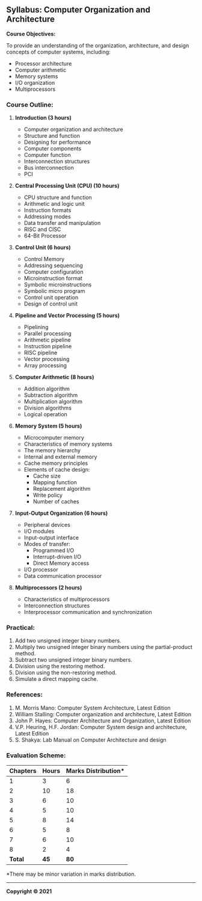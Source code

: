 ## Syllabus: Computer Organization and Architecture

**Course Objectives:**

To provide an understanding of the organization, architecture, and design concepts of computer systems, including:

* Processor architecture
* Computer arithmetic
* Memory systems
* I/O organization
* Multiprocessors

### Course Outline:

1. **Introduction (3 hours)**
    * Computer organization and architecture
    * Structure and function
    * Designing for performance
    * Computer components
    * Computer function
    * Interconnection structures
    * Bus interconnection
    * PCI

2. **Central Processing Unit (CPU) (10 hours)**
    * CPU structure and function
    * Arithmetic and logic unit
    * Instruction formats
    * Addressing modes
    * Data transfer and manipulation
    * RISC and CISC
    * 64-Bit Processor

3. **Control Unit (6 hours)**
    * Control Memory
    * Addressing sequencing
    * Computer configuration
    * Microinstruction format
    * Symbolic microinstructions
    * Symbolic micro program
    * Control unit operation
    * Design of control unit

4. **Pipeline and Vector Processing (5 hours)**
    * Pipelining
    * Parallel processing
    * Arithmetic pipeline
    * Instruction pipeline
    * RISC pipeline
    * Vector processing
    * Array processing

5. **Computer Arithmetic (8 hours)**
    * Addition algorithm
    * Subtraction algorithm
    * Multiplication algorithm
    * Division algorithms
    * Logical operation

6. **Memory System (5 hours)**
    * Microcomputer memory
    * Characteristics of memory systems
    * The memory hierarchy
    * Internal and external memory
    * Cache memory principles
    * Elements of cache design:
        * Cache size
        * Mapping function
        * Replacement algorithm
        * Write policy
        * Number of caches

7. **Input-Output Organization (6 hours)**
    * Peripheral devices
    * I/O modules
    * Input-output interface
    * Modes of transfer:
        * Programmed I/O
        * Interrupt-driven I/O
        * Direct Memory access
    * I/O processor
    * Data communication processor

8. **Multiprocessors (2 hours)**
    * Characteristics of multiprocessors
    * Interconnection structures
    * Interprocessor communication and synchronization

### Practical:

1. Add two unsigned integer binary numbers.
2. Multiply two unsigned integer binary numbers using the partial-product method.
3. Subtract two unsigned integer binary numbers.
4. Division using the restoring method.
5. Division using the non-restoring method.
6. Simulate a direct mapping cache.

### References:

1. M. Morris Mano: Computer System Architecture, Latest Edition
2. William Stalling: Computer organization and architecture, Latest Edition
3. John P. Hayes: Computer Architecture and Organization, Latest Edition
4. V.P. Heuring, H.F. Jordan: Computer System design and architecture, Latest Edition
5. S. Shakya: Lab Manual on Computer Architecture and design

### Evaluation Scheme:

| Chapters | Hours | Marks Distribution* |
|---|---|---|
| 1 | 3 | 6 |
| 2 | 10 | 18 |
| 3 | 6 | 10 |
| 4 | 5 | 10 |
| 5 | 8 | 14 |
| 6 | 5 | 8 |
| 7 | 6 | 10 |
| 8 | 2 | 4 |
| **Total** | **45** | **80** |

*There may be minor variation in marks distribution.

---

**Copyright © 2021** 
